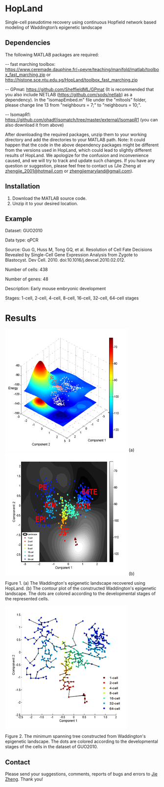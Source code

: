 # HopLand
Single-cell pseudotime recovery using continuous Hopfield network based modeling of Waddington’s epigenetic landscape

## Dependencies
The following MATLAB packages are required:

-- fast marching toolbox: https://www.ceremade.dauphine.fr/~peyre/teaching/manifold/matlab/toolbox_fast_marching.zip
or http://histone.sce.ntu.edu.sg/HopLand/toolbox_fast_marching.zip

-- GPmat: https://github.com/SheffieldML/GPmat (It is recommended that you also include NETLAB (https://github.com/sods/netlab) as a dependency). In the "isomapEmbed.m" file under the "mltools" folder, please change line 13 from "neighbours = 7;" to "neighbours = 10;".

-- IsomapR1: https://github.com/ohadf/isomatch/tree/master/external/IsomapR1 (you can also download it from above)

After downloading the required packages, unzip them to your working directory and add the directories to your MATLAB path. 
Note: It could happen that the code in the above dependency packages might be different from the versions used in HopLand, which could lead to slightly different results of HopLand. We apologize for the confusion and inconvenience caused, and we will try to track and update such changes. If you have any question or suggestion, please feel free to contact us (Jie Zheng at zhengjie_2001@hotmail.com or zhengjiemaryland@gmail.com).

## Installation
1. Download the MATLAB source code. 
2. Unzip it to your desired location. 

## Example 

Dataset: GUO2010 

Data type: qPCR

Source: Guo G, Huss M, Tong GQ, et al. Resolution of Cell Fate Decisions Revealed by Single-Cell Gene Expression Analysis from Zygote to Blastocyst. Dev Cell. 2010. doi:10.1016/j.devcel.2010.02.012.

Number of cells: 438

Number of genes: 48

Description: Early mouse embryonic development

Stages: 1-cell, 2-cell, 4-cell, 8-cell, 16-cell, 32-cell, 64-cell stages

# Results

<img src='./images/fig_2_a.png/' width='400px' height='400px'/>
(a)
<img src='./images/fig_2_b.png/' width='400px' height='400px'/>
(b)

Figure 1. (a) The Waddington's epigenetic landscape recovered using HopLand. (b) The contour plot of the constructed Waddington's epigenetic landscape. The dots are colored according to the developmental stages of the represented cells.


<img src='./images/fig_4.png/' width='400px' height='400px'/>

Figure 2. The minimum spanning tree constructed from Waddington's epigenetic landscape. The dots are colored according to the developmental stages of the cells in the dataset of GUO2010.


## Contact
Please send your suggestions, comments, reports of bugs and errors to <a href="zhengjie_2001@hotmail.com">Jie Zheng</a>. Thank you!
